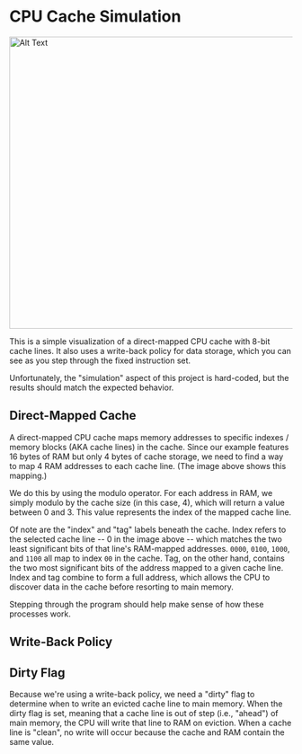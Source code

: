 # CPU Cache Simulation

<img src="https://github.com/user-attachments/assets/d71c2b7b-0ab6-4075-bdaf-718e34588432" alt="Alt Text" width="590" height="520">

This is a simple visualization of a direct-mapped CPU cache with 8-bit cache lines. It also uses a write-back policy for data storage, which you can see as you step through the fixed instruction set.

Unfortunately, the "simulation" aspect of this project is hard-coded, but the results should match the expected behavior.

## Direct-Mapped Cache
A direct-mapped CPU cache maps memory addresses to specific indexes / memory blocks (AKA cache lines) in the cache. Since our example features 16 bytes of RAM but only 4 bytes of cache storage, we need to find a way to map 4 RAM addresses to each cache line. (The image above shows this mapping.)

We do this by using the modulo operator. For each address in RAM, we simply modulo by the cache size (in this case, 4), which will return a value between 0 and 3. This value represents the index of the mapped cache line.

Of note are the "index" and "tag" labels beneath the cache. Index refers to the selected cache line -- 0 in the image above -- which matches the two least significant bits of that line's RAM-mapped addresses. `0000`, `0100`, `1000`, and `1100` all map to index `00` in the cache. Tag, on the other hand, contains the two most significant bits of the address mapped to a given cache line. Index and tag combine to form a full address, which allows the CPU to discover data in the cache before resorting to main memory. 

Stepping through the program should help make sense of how these processes work.

## Write-Back Policy

## Dirty Flag
Because we're using a write-back policy, we need a "dirty" flag to determine when to write an evicted cache line to main memory. When the dirty flag is set, meaning that a cache line is out of step (i.e., "ahead") of main memory, the CPU will write that line to RAM on eviction. When a cache line is "clean", no write will occur because the cache and RAM contain the same value.
